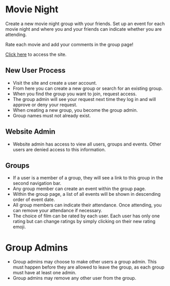 # Movie Night

Create a new movie night group with your friends. Set up an event for each movie night and where you and your friends can indicate whether you are attending.

Rate each movie and add your comments in the group page!

[Click here](https://movienight-irl.herokuapp.com/) to access the site.

## New User Process

* Visit the site and create a user account.
* From here you can create a new group or search for an existing group.
* When you find the group you want to join, request access.
* The group admin will see your request next time they log in and will approve or deny your request.
* When creating a new group, you become the group admin.
* Group names must not already exist.

## Website Admin
* Website admin has access to view all users, groups and events. Other users are denied access to this information.

## Groups
* If a user is a member of a group, they will see a link to this group in the second navigation bar.
* Any group member can create an event within the group page.
* Within the group page, a list of all events will be shown in descending order of event date.
* All group members can indicate their attendance. Once attending, you can remove your attendance if necessary.
* The choice of film can be rated by each user. Each user has only one rating but can change ratings by simply clicking on their new rating emoji.

# Group Admins
* Group admins may choose to make other users a group admin. This must happen before they are allowed to leave the group, as each group must have at least one admin.
* Group admins may remove any other user from the group.
